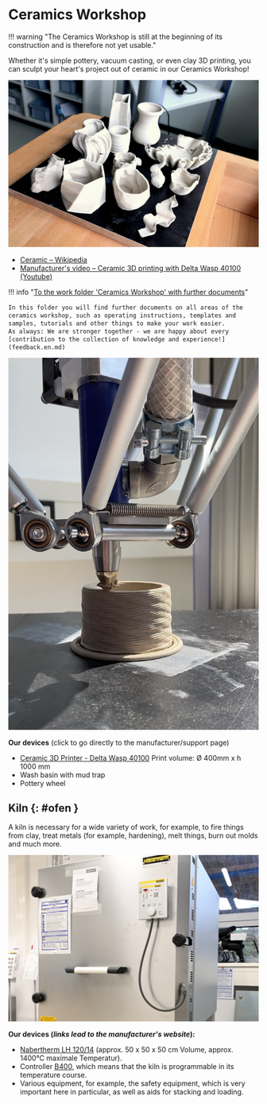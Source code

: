 # Ceramics Workshop

!!! warning "The Ceramics Workshop is still at the beginning of its construction and is therefore not yet usable."

Whether it's simple pottery, vacuum casting, or even clay 3D printing, you can sculpt your heart's project out of ceramic in our Ceramics Workshop! 

![@RUB-Makerspace: Keramik (CC BA-SA 4.0)](medien/RUB-Makerspace_Keramikwerkstatt_CC-BY-SA-40.jpg)

- [Ceramic – Wikipedia](https://en.wikipedia.org/wiki/Ceramic)
- [Manufacturer's video – Ceramic 3D printing with Delta Wasp 40100 (Youtube)](https://www.youtube.com/watch?v=GfJaUDBBd48)

!!! info "[To the work folder 'Ceramics Workshop' with further documents](https://ruhr-uni-bochum.sciebo.de/s/VuFDh7eChe6z1v7?path=%2FKeramikwerkstatt)"

    In this folder you will find further documents on all areas of the ceramics workshop, such as operating instructions, templates and samples, tutorials and other things to make your work easier. 
    As always: We are stronger together - we are happy about every [contribution to the collection of knowledge and experience!](feedback.en.md)


![@RUB-Makerspace: Clay-Drucker (CC BY-SA 4.0)](medien/RUB-Makerspace_Keramikwerkstatt_Clay-Drucker_CC-BY-SA-40.jpg)

**Our devices** (click to go directly to the manufacturer/support page)

- [Ceramic 3D Printer - Delta Wasp 40100](https://www.3dwasp.com/en/ceramic-3d-printer-delta-wasp-40100-clay/) Print volume: Ø 400mm x h 1000 mm
- Wash basin with mud trap
- Pottery wheel


## Kiln {: #ofen }

A kiln is necessary for a wide variety of work, for example, to fire things from clay, treat metals (for example, hardening), melt things, burn out molds and much more.

![Close-up of our furnace. Hanging on the door, among other things, is a control unit and printed operating instructions. @RUB-Makerspace: Ofen (CC BY-SA 4.0)](medien/RUB-Makerspace_Kunststoff_Ofen_CC-BY-SA-40.jpg)

**Our devices (*links lead to the manufacturer's website*):** 

- [Nabertherm LH 120/14](https://nabertherm.com/de/produkte/labor/kammeroefen/kammeroefen-mit-steinisolierung-oder-faserisolierung-bis-1400-degc) (approx. 50 x 50 x 50 cm Volume, approx. 1400°C maximale Temperatur).
- Controller [B400](https://nabertherm.com/de/serie-400), which means that the kiln is programmable in its temperature course.
- Various equipment, for example, the safety equipment, which is very important here in particular, as well as aids for stacking and loading.
